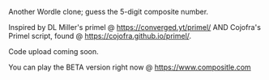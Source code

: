Another Wordle clone; guess the 5-digit composite number.

Inspired by DL Miller's primel @ https://converged.yt/primel/ AND Cojofra's Primel script, found @ https://cojofra.github.io/primel/.

Code upload coming soon.

You can play the BETA version right now @ https://www.compositle.com
